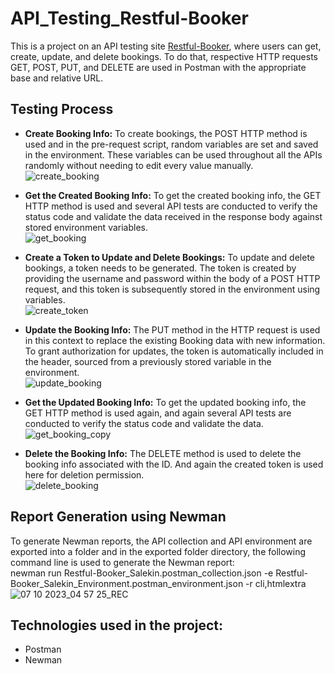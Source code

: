 # API_Testing_Restful-Booker
This is a project on an API testing site [Restful-Booker](http://restful-booker.herokuapp.com/), where users can get, create, update, and delete bookings. To do that, respective HTTP requests GET, POST, PUT, and DELETE are used in Postman with the appropriate base and relative URL.

## Testing Process

+ **Create Booking Info:** To create bookings, the POST HTTP method is used and in the pre-request script, random variables are set and saved in the environment. These variables can be used throughout all the APIs randomly without needing to edit every value manually.<br>
![create_booking](https://github.com/salekinraju/API_Testing_Restful-Booker/assets/58147883/d5438fda-ba5a-466d-80d6-d1341ec98a0e)

+ **Get the Created Booking Info:** To get the created booking info, the GET HTTP method is used and several API tests are conducted to verify the status code and validate the data received in the response body against stored environment variables. <br>
![get_booking](https://github.com/salekinraju/API_Testing_Restful-Booker/assets/58147883/fcca99fc-0744-4ff8-80ee-3bc6643d06ae)

+ **Create a Token to Update and Delete Bookings:** To update and delete bookings, a token needs to be generated. The token is created by providing the username and password within the body of a POST HTTP request, and this token is subsequently stored in the environment using variables.<br>
![create_token](https://github.com/salekinraju/API_Testing_Restful-Booker/assets/58147883/56c297a3-0284-4852-a82c-4a3611f3373c)

+ **Update the Booking Info:** The PUT method in the HTTP request is used in this context to replace the existing Booking data with new information. To grant authorization for updates, the token is automatically included in the header, sourced from a previously stored variable in the environment.<br>
![update_booking](https://github.com/salekinraju/API_Testing_Restful-Booker/assets/58147883/ed1391e0-210e-4215-835c-9f1836c23401)

+ **Get the Updated Booking Info:** To get the updated booking info, the GET HTTP method is used again, and again several API tests are conducted to verify the status code and validate the data. <br>
![get_booking_copy](https://github.com/salekinraju/API_Testing_Restful-Booker/assets/58147883/69d9c6e5-de15-481a-8cbd-cf2862621821)

+ **Delete the Booking Info:** The DELETE method is used to delete the booking info associated with the ID. And again the created token is used here for deletion permission. <br>
![delete_booking](https://github.com/salekinraju/API_Testing_Restful-Booker/assets/58147883/20a6c511-c22b-4ad8-9638-b598cbfa71b3)

## Report Generation using Newman
To generate Newman reports, the API collection and API environment are exported into a folder and in the exported folder directory, the following command line is used to generate the Newman report:<br>
newman run Restful-Booker_Salekin.postman_collection.json -e Restful-Booker_Salekin_Environment.postman_environment.json -r cli,htmlextra <br>
![07 10 2023_04 57 25_REC](https://github.com/salekinraju/API_Testing_Restful-Booker/assets/58147883/a43e15a8-e406-4a4f-9611-fc49234407a0)

## Technologies used in the project:

+ Postman
+ Newman
